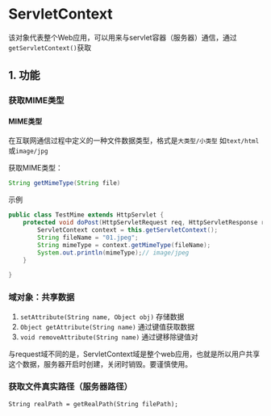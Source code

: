 # ServletContext

该对象代表整个Web应用，可以用来与servlet容器（服务器）通信，通过`getServletContext()`获取

## 1. 功能

### 获取MIME类型

#### MIME类型

在互联网通信过程中定义的一种文件数据类型，格式是`大类型/小类型` 如`text/html`或`image/jpg`

获取MIME类型：

```java
String getMimeType(String file)
```

示例

```java
public class TestMime extends HttpServlet {
    protected void doPost(HttpServletRequest req, HttpServletResponse resp) {
        ServletContext context = this.getServletContext();
        String fileName = "01.jpeg";
        String mimeType = context.getMimeType(fileName);
        System.out.println(mimeType);// image/jpeg
    }
     
}
```


### 域对象：共享数据

1. `setAttribute(String name, Object obj)` 存储数据
2. `Object getAttribute(String name)` 通过键值获取数据
3. `void removeAttribute(String name)` 通过键移除键值对

与request域不同的是，ServletContext域是整个web应用，也就是所以用户共享这个数据，服务器开启时创建，关闭时销毁。要谨慎使用。

### 获取文件真实路径（服务器路径）

```
String realPath = getRealPath(String filePath);
```

